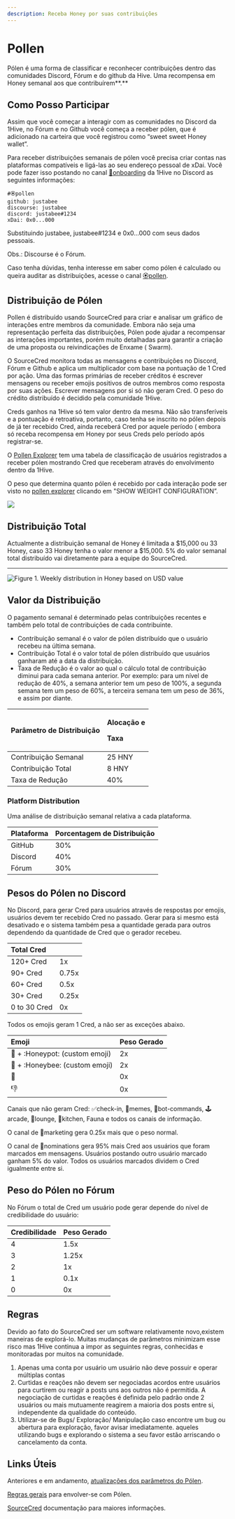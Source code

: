 ```yaml
---
description: Receba Honey por suas contribuições
---
```


# Pollen

Pólen é uma forma de classificar e reconhecer contribuições dentro das comunidades Discord, Fórum e do github da Hive. Uma recompensa em Honey semanal aos que contribuírem**.**  


## **Como Posso Participar** 

Assim que você começar a interagir com as comunidades no Discord da 1Hive, no Fórum e no Github você começa a receber pólen, que é adicionado na carteira que você registrou como “sweet sweet Honey wallet”.

Para receber distribuições semanais de pólen você precisa criar contas nas plataformas compatíveis e ligá-las ao seu endereço pessoal de xDai. Você pode fazer isso postando no canal [ 🐛onboarding](https://discord.gg/eYwxwv4nzk)  da 1Hive no Discord as seguintes informações:  


```text
#🏵pollen
github: justabee
discourse: justabee
discord: justabee#1234
xDai: 0x0...000
```

Substituindo justabee, justabee\#1234 e 0x0...000 com seus dados pessoais. 

Obs.: Discourse é o Fórum.

Caso tenha dúvidas, tenha interesse em saber como pólen é calculado ou queira auditar as distribuições, acesse o canal [ 🏵pollen](https://discord.com/invite/y8fPNcNdAa).  


## **Distribuiçāo de Pólen** 

Pollen é distribuído usando SourceCred para criar e analisar um gráfico de interações entre membros da comunidade. Embora não seja uma representação perfeita das distribuições, Pólen pode ajudar a recompensar as interações importantes, porém muito detalhadas para garantir a criação de uma proposta ou reivindicações de Enxame \( Swarm\).

O SourceCred monitora todas as mensagens e contribuições no Discord, Fórum e Github e aplica um multiplicador com base na pontuação de 1 Cred por ação. Uma das formas primárias de receber créditos é escrever mensagens ou receber emojis positivos de outros membros como resposta por suas ações. Escrever mensagens por si só não geram Cred. O peso do crédito distribuído é decidido pela comunidade 1Hive.

Creds ganhos na 1Hive só tem valor dentro da mesma. Não são transferíveis e a pontuação é retroativa, portanto, caso tenha se inscrito no pólen depois de já ter recebido Cred, ainda receberá Cred por aquele período \( embora só receba recompensa em Honey por seus Creds pelo período após registrar-se.

O [ Pollen Explorer](https://1hive.github.io/pollen/#/explorer) tem uma tabela de classificação de usuários registrados a receber pólen mostrando Cred que receberam através do envolvimento dentro da 1Hive.

O peso que determina quanto pólen é recebido por cada interação pode ser visto no [ pollen explorer](https://1hive.github.io/pollen/#/explorer) clicando em "SHOW WEIGHT CONFIGURATION”.  


![](../.gitbook/assets/image%20%288%29.png)

## **Distribuição Total** 

Actualmente a distribuição semanal de Honey é limitada a $15,000 ou 33 Honey, caso 33 Honey tenha o valor menor a $15,000. 5% do valor semanal total distribuído vai diretamente para a equipe do SourceCred.  
****

![Figure 1. Weekly distribution in Honey based on USD value](../.gitbook/assets/image%20%2814%29.png)

## **Valor da Distribuição**



O pagamento semanal é determinado pelas contribuições recentes e também pelo total de contribuições de cada contribuinte.

* Contribuição semanal é o valor de pólen distribuído que o usuário recebeu na última semana.
* Contribuição Total é o valor total de pólen distribuído que usuários ganharam até a data da distribuição.
* Taxa de Redução é o valor ao qual o cálculo total de contribuição diminui para cada semana anterior. Por exemplo: para um nível de redução de 40%, a semana anterior tem um peso de 100%, a segunda semana tem um peso de 60%, a terceira semana tem um peso de 36%, e assim por diante.

<table>
  <thead>
    <tr>
      <th style="text-align:left">Par&#xE2;metro de Distribui&#xE7;&#xE3;o</th>
      <th style="text-align:left">
        <p>Aloca&#xE7;&#xE3;o e</p>
        <p>Taxa</p>
      </th>
    </tr>
  </thead>
  <tbody>
    <tr>
      <td style="text-align:left">Contribui&#xE7;&#xE3;o Semanal</td>
      <td style="text-align:left">25 HNY</td>
    </tr>
    <tr>
      <td style="text-align:left">Contribui&#xE7;&#xE3;o Total</td>
      <td style="text-align:left">8 HNY</td>
    </tr>
    <tr>
      <td style="text-align:left">Taxa de Redu&#xE7;&#xE3;o</td>
      <td style="text-align:left">40%</td>
    </tr>
  </tbody>
</table>

### **Platform Distribution**



Uma análise de distribuição semanal relativa a cada plataforma.  


| Plataforma | Porcentagem de Distribuição |
| :--- | :--- |
| GitHub | 30% |
| Discord | 40% |
| Fórum | 30% |

## **Pesos do Pólen no Discord** 

No Discord, para gerar Cred para usuários através de respostas por emojis, usuários devem ter recebido Cred no passado. Gerar para si mesmo está desativado e o sistema também pesa a quantidade gerada para outros dependendo da quantidade de Cred que o gerador recebeu.  


| Total Cred |  |
| :--- | :--- |
| 120+ Cred  | 1x |
| 90+ Cred | 0.75x |
| 60+ Cred | 0.5x |
| 30+ Cred  | 0.25x |
| 0 to 30 Cred  | 0x |

Todos os emojis geram 1 Cred, a não ser as exceções abaixo.

| Emoji | Peso Gerado |
| :--- | :--- |
| 🍯 + :Honeypot: \(custom emoji\) | 2x |
| 🐝 + :Honeybee: \(custom emoji\) | 2x |
| 💩 | 0x |
| 👎 | 0x |

Canais que não geram Cred: ✅check-in, 🐸memes, 🤖bot-commands, 🕹arcade, 🦩lounge, 🍱kitchen, Fauna e todos os canais de informação.  


O canal de 🐝marketing gera 0.25x mais que o peso normal.

O canal de 🍄nominations gera 95% mais Cred aos usuários que foram marcados em mensagens. Usuários postando outro usuário marcado ganham 5% do valor. Todos os usuários marcados dividem o Cred igualmente entre si.  


## **Peso do Pólen no Fórum**



No Fórum o total de Cred um usuário pode gerar depende do nível de credibilidade do usuário:

| Credibilidade | Peso Gerado |
| :--- | :--- |
| 4 | 1.5x |
| 3 | 1.25x |
| 2 | 1x |
| 1 | 0.1x |
| 0 | 0x |

## 

## **Regras**

Devido ao fato do SourceCred ser um software relativamente novo,existem maneiras de explorá-lo. Muitas mudanças de parâmetros minimizam esse risco mas 1Hive continua a impor as seguintes regras, conhecidas e monitoradas por muitos na comunidade.  


1. Apenas uma conta por usuário um usuário não deve possuir e operar múltiplas contas
2. Curtidas e reações não devem ser negociadas acordos entre usuários para curtirem ou reagir a posts uns aos outros não é permitida. A negociação de curtidas e reações é definida pelo padrão onde 2 usuários ou mais mutuamente reagirem a maioria dos posts entre si, independente da qualidade do conteúdo.
3. Utilizar-se de Bugs/ Exploração/ Manipulação caso encontre um bug ou abertura para exploração, favor avisar imediatamente. aqueles utilizando bugs e explorando o sistema a seu favor estão arriscando o cancelamento da conta.

## **Links Úteis**

Anteriores e em andamento, [atualizações dos parâmetros do Pólen](https://forum.1hive.org/t/updates-to-sourcecred/726).

[Regras gerais](https://forum.1hive.org/t/pollen-rules-and-a-reporting-system/1155) para envolver-se com Pólen.

[SourceCred](https://sourcecred.io/docs/) documentação para maiores informações.  


